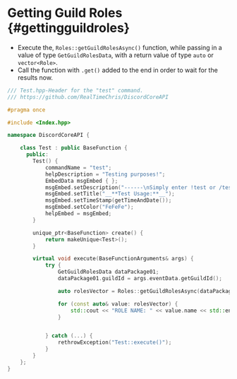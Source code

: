 Getting Guild Roles {#gettingguildroles}
=============
- Execute the, `Roles::getGuildRolesAsync()` function, while passing in a value of type `GetGuildRolesData`, with a return value of type `auto` or `vector<Role>`.
- Call the function with `.get()` added to the end in order to wait for the results now.

```cpp
/// Test.hpp-Header for the "test" command.
/// https://github.com/RealTimeChris/DiscordCoreAPI

#pragma once

#include <Index.hpp>

namespace DiscordCoreAPI {

	class Test : public BaseFunction {
	  public:
		Test() {
			commandName = "test";
			helpDescription = "Testing purposes!";
			EmbedData msgEmbed { };
			msgEmbed.setDescription("------\nSimply enter !test or /test!\n------");
			msgEmbed.setTitle("__**Test Usage:**__");
			msgEmbed.setTimeStamp(getTimeAndDate());
			msgEmbed.setColor("FeFeFe");
			helpEmbed = msgEmbed;
		}

		unique_ptr<BaseFunction> create() {
			return makeUnique<Test>();
		}

		virtual void execute(BaseFunctionArguments& args) {
			try {
				GetGuildRolesData dataPackage01;
				dataPackage01.guildId = args.eventData.getGuildId();

				auto rolesVector = Roles::getGuildRolesAsync(dataPackage01).get();

				for (const auto& value: rolesVector) {
					std::cout << "ROLE NAME: " << value.name << std::endl;
				}


			} catch (...) {
				rethrowException("Test::execute()");
			}
		}
	};
}
```
